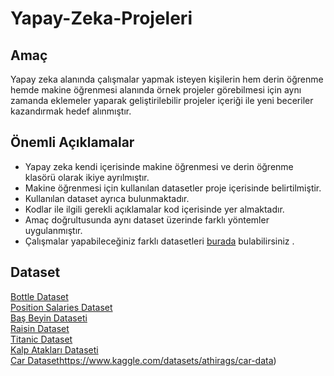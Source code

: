 # Yapay-Zeka-Projeleri
## Amaç
Yapay zeka alanında çalışmalar yapmak isteyen kişilerin hem derin öğrenme hemde makine öğrenmesi alanında örnek
projeler görebilmesi için aynı zamanda eklemeler yaparak geliştirilebilir projeler içeriği ile yeni beceriler kazandırmak
hedef alınmıştır. 
## Önemli Açıklamalar
* Yapay zeka kendi içerisinde makine öğrenmesi ve derin öğrenme klasörü olarak ikiye ayrılmıştır. 
* Makine öğrenmesi için kullanılan datasetler proje içerisinde belirtilmiştir. 
* Kullanılan dataset ayrıca bulunmaktadır. 
* Kodlar ile ilgili gerekli açıklamalar kod içerisinde yer almaktadır. 
* Amaç doğrultusunda aynı dataset üzerinde farklı yöntemler uygulanmıştır. 
* Çalışmalar yapabileceğiniz farklı datasetleri [burada](https://www.kaggle.com/) bulabilirsiniz .

## Dataset
[Bottle Dataset](https://github.com/ErguluBozkurt/Yapay-Zeka-Projeleri/blob/main/Machine%20Learning/bottle.csv) <br>
[Position Salaries Dataset](https://github.com/ErguluBozkurt/Yapay-Zeka-Projeleri/blob/main/Machine%20Learning/position_salaries.csv) <br>
[Baş Beyin Dataseti](https://github.com/ErguluBozkurt/Yapay-Zeka-Projeleri/blob/main/Machine%20Learning/bas_beyin.csv) <br>
[Raisin Dataset](https://github.com/ErguluBozkurt/Yapay-Zeka-Projeleri/blob/main/Machine%20Learning/Raisin_Dataset.xlsx) <br>
[Titanic Dataset](https://www.kaggle.com/competitions/titanic) <br>
[Kalp Atakları Dataseti](https://www.kaggle.com/datasets/rashikrahmanpritom/heart-attack-analysis-prediction-dataset) <br>
[Car Dataset](https://www.kaggle.com/datasets/athirags/car-data)https://www.kaggle.com/datasets/athirags/car-data) <br>


